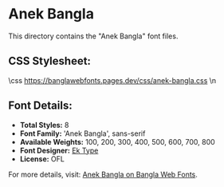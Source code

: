 # Anek Bangla

This directory contains the "Anek Bangla" font files.

## CSS Stylesheet:

\css
https://banglawebfonts.pages.dev/css/anek-bangla.css
\n
## Font Details:
- **Total Styles:** 8
- **Font Family:** 'Anek Bangla', sans-serif
- **Available Weights:** 100, 200, 300, 400, 500, 600, 700, 800
- **Font Designer:** [Ek Type](https://ektype.in/)
- **License:** OFL

For more details, visit: [Anek Bangla on Bangla Web Fonts](https://banglawebfonts.pages.dev/anek-bangla/#about).